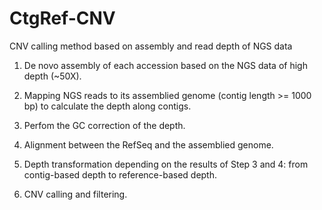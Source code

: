 # CtgRef-CNV
CNV calling method based on assembly and read depth of NGS data

1. De novo assembly of each accession based on the NGS data of high depth (~50X).

2. Mapping NGS reads to its assemblied genome (contig length >= 1000 bp) to calculate the depth along contigs.

3. Perfom the GC correction of the depth.

4. Alignment between the RefSeq and the assemblied genome.

5. Depth transformation depending on the results of Step 3 and 4: from contig-based depth to reference-based depth.

6. CNV calling and filtering.

